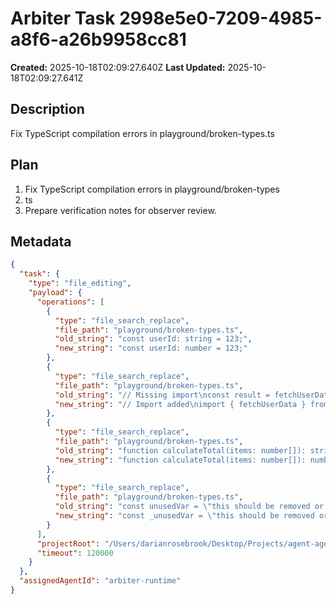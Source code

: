# Arbiter Task 2998e5e0-7209-4985-a8f6-a26b9958cc81

**Created:** 2025-10-18T02:09:27.640Z
**Last Updated:** 2025-10-18T02:09:27.641Z

## Description
Fix TypeScript compilation errors in playground/broken-types.ts

## Plan
1. Fix TypeScript compilation errors in playground/broken-types
2. ts
3. Prepare verification notes for observer review.

## Metadata
```json
{
  "task": {
    "type": "file_editing",
    "payload": {
      "operations": [
        {
          "type": "file_search_replace",
          "file_path": "playground/broken-types.ts",
          "old_string": "const userId: string = 123;",
          "new_string": "const userId: number = 123;"
        },
        {
          "type": "file_search_replace",
          "file_path": "playground/broken-types.ts",
          "old_string": "// Missing import\nconst result = fetchUserData(userId);",
          "new_string": "// Import added\nimport { fetchUserData } from './utils';\nconst result = fetchUserData(userId);"
        },
        {
          "type": "file_search_replace",
          "file_path": "playground/broken-types.ts",
          "old_string": "function calculateTotal(items: number[]): string {",
          "new_string": "function calculateTotal(items: number[]): number {"
        },
        {
          "type": "file_search_replace",
          "file_path": "playground/broken-types.ts",
          "old_string": "const unusedVar = \"this should be removed or prefixed with underscore\";",
          "new_string": "const _unusedVar = \"this should be removed or prefixed with underscore\";"
        }
      ],
      "projectRoot": "/Users/darianrosebrook/Desktop/Projects/agent-agency",
      "timeout": 120000
    }
  },
  "assignedAgentId": "arbiter-runtime"
}
```